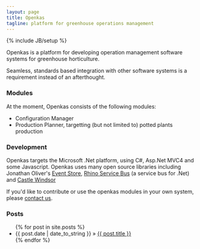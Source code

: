 ```yaml
---
layout: page
title: Openkas
tagline: platform for greenhouse operations management
---
```

{% include JB/setup %}

Openkas is a platform for developing operation management software systems 
for greenhouse horticulture.

Seamless, standards based integration with other software systems 
is a requirement 
instead of an afterthought.

### Modules

At the moment, Openkas consists of the following modules:

 * Configuration Manager
 * Production Planner, targetting (but not limited to) potted plants production

### Development

Openkas targets the Microsoft .Net platform, using C#, Asp.Net MVC4 and some Javascript.
Openkas uses many open source libraries including 
Jonathan Oliver's [Event Store](https://github.com/joliver/EventStore), 
[Rhino Service Bus](http://www.hibernatingrhinos.com/oss/rhino-service-bus) (a service bus for .Net)
and [Castle Windsor](http://www.castleproject.org)

If you'd like to contribute or use the openkas modules in your own system, 
please [contact us](mailto:info@serraict.com).
    
### Posts

<ul class="posts">
  {% for post in site.posts %}
    <li><span>{{ post.date | date_to_string }}</span> &raquo; <a href="{{ BASE_PATH }}{{ post.url }}">{{ post.title }}</a></li>
  {% endfor %}
</ul>

